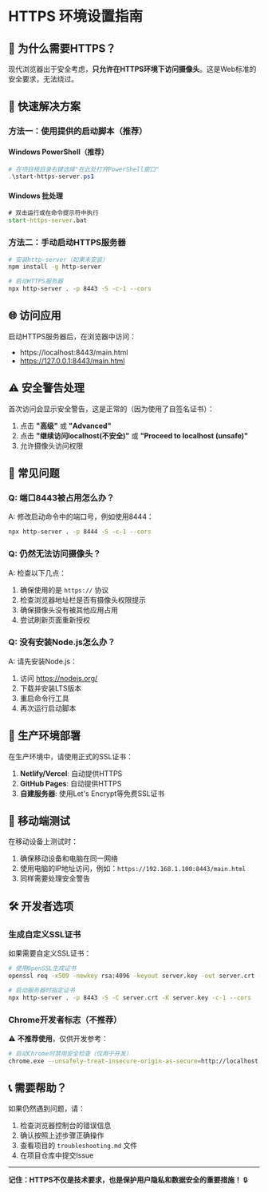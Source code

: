# HTTPS 环境设置指南

## 🚨 为什么需要HTTPS？

现代浏览器出于安全考虑，**只允许在HTTPS环境下访问摄像头**。这是Web标准的安全要求，无法绕过。

## 🚀 快速解决方案

### 方法一：使用提供的启动脚本（推荐）

#### Windows PowerShell（推荐）
```powershell
# 在项目根目录右键选择"在此处打开PowerShell窗口"
.\start-https-server.ps1
```

#### Windows 批处理
```cmd
# 双击运行或在命令提示符中执行
start-https-server.bat
```

### 方法二：手动启动HTTPS服务器

```bash
# 安装http-server（如果未安装）
npm install -g http-server

# 启动HTTPS服务器
npx http-server . -p 8443 -S -c-1 --cors
```

## 🌐 访问应用

启动HTTPS服务器后，在浏览器中访问：
- https://localhost:8443/main.html
- https://127.0.0.1:8443/main.html

## ⚠️ 安全警告处理

首次访问会显示安全警告，这是正常的（因为使用了自签名证书）：

1. 点击 **"高级"** 或 **"Advanced"**
2. 点击 **"继续访问localhost(不安全)"** 或 **"Proceed to localhost (unsafe)"**
3. 允许摄像头访问权限

## 🔧 常见问题

### Q: 端口8443被占用怎么办？
A: 修改启动命令中的端口号，例如使用8444：
```bash
npx http-server . -p 8444 -S -c-1 --cors
```

### Q: 仍然无法访问摄像头？
A: 检查以下几点：
1. 确保使用的是 `https://` 协议
2. 检查浏览器地址栏是否有摄像头权限提示
3. 确保摄像头没有被其他应用占用
4. 尝试刷新页面重新授权

### Q: 没有安装Node.js怎么办？
A: 请先安装Node.js：
1. 访问 https://nodejs.org/
2. 下载并安装LTS版本
3. 重启命令行工具
4. 再次运行启动脚本

## 🎯 生产环境部署

在生产环境中，请使用正式的SSL证书：

1. **Netlify/Vercel**: 自动提供HTTPS
2. **GitHub Pages**: 自动提供HTTPS
3. **自建服务器**: 使用Let's Encrypt等免费SSL证书

## 📱 移动端测试

在移动设备上测试时：

1. 确保移动设备和电脑在同一网络
2. 使用电脑的IP地址访问，例如：`https://192.168.1.100:8443/main.html`
3. 同样需要处理安全警告

## 🛠️ 开发者选项

### 生成自定义SSL证书

如果需要自定义SSL证书：

```bash
# 使用OpenSSL生成证书
openssl req -x509 -newkey rsa:4096 -keyout server.key -out server.crt -days 365 -nodes

# 启动服务器时指定证书
npx http-server . -p 8443 -S -C server.crt -K server.key -c-1 --cors
```

### Chrome开发者标志（不推荐）

⚠️ **不推荐使用**，仅供开发参考：

```bash
# 启动Chrome时禁用安全检查（仅用于开发）
chrome.exe --unsafely-treat-insecure-origin-as-secure=http://localhost:8080 --user-data-dir=/tmp/chrome-dev
```

## 📞 需要帮助？

如果仍然遇到问题，请：

1. 检查浏览器控制台的错误信息
2. 确认按照上述步骤正确操作
3. 查看项目的 `troubleshooting.md` 文件
4. 在项目仓库中提交Issue

---

**记住：HTTPS不仅是技术要求，也是保护用户隐私和数据安全的重要措施！** 🔒